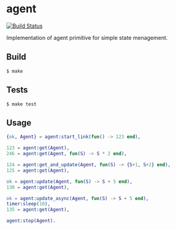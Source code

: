 agent
=====

[![Build Status](https://travis-ci.org/savonarola/agent.svg?branch=master)](https://travis-ci.org/savonarola/agent)

Implementation of agent primitive for simple state menagement.

Build
-----

    $ make

Tests
-----

    $ make test

Usage
-----

```erlang
{ok, Agent} = agent:start_link(fun() -> 123 end),

123 = agent:get(Agent),
246 = agent:get(Agent, fun(S) -> S * 2 end),

124 = agent:get_and_update(Agent, fun(S) -> {S+1, S+2} end),
125 = agent:get(Agent),

ok = agent:update(Agent, fun(S) -> S + 5 end),
130 = agent:get(Agent),

ok = agent:update_async(Agent, fun(S) -> S + 5 end),
timer:sleep(10),
135 = agent:get(Agent),

agent:stop(Agent).
```
